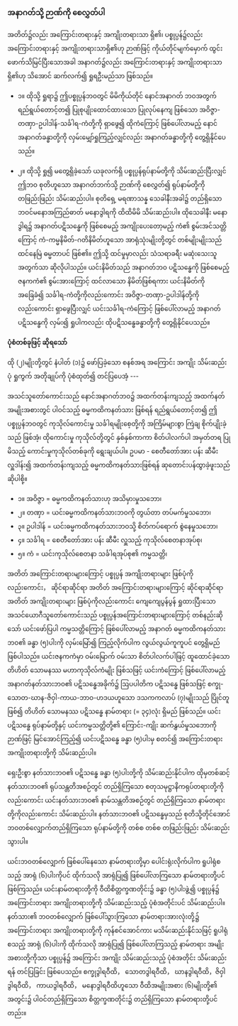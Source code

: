 ### အနာဂတ်သို့ ဉာဏ်ကို စေလွှတ်ပါ

အတိတ်၌လည်း အကြောင်းတရားနှင့် အကျိုးတရားသာ ရှိ၏၊ ပစ္စုပ္ပန်၌လည်း အကြောင်းတရားနှင့် အကျိုးတရားသာရှိ၏ဟု ဉာဏ်ဖြင့် ကိုယ်တိုင်မျက်မှောက် ထွင်းဖောက်သိမြင်ပြီးသောအခါ အနာဂတ်၌လည်း အကြောင်းတရားနှင့် အကျိုးတရားသာရှိ၏ဟု သိအောင် ဆက်လက်၍ ရှုရဦးမည်သာ ဖြစ်သည်။

- ၁။ ထိုသို့ ရှုရာ၌ ဤပစ္စုပ္ပန်ဘဝတွင် မိမိကိုယ်တိုင် နောင်အနာဂတ် ဘဝအတွက် ရည်ရွယ်တောင့်တ၍ ပြုစုပျိုးထောင်ထားသော ပြုလုပ်နေကျ ဖြစ်သော အဝိဇ္ဇာ-တဏှာ-ဥပါဒါန်-သင်္ခါရ-ကံတို့ကို ရှာဖွေ၍ ထိုကံကြောင့် ဖြစ်ပေါ်လာမည့် နောင်အနာဂတ်ခန္ဓာတို့ကို လှမ်းမျှော်ရှုကြည့်လျှင်လည်း အနာဂတ်ခန္ဓာတို့ကို တွေ့ရှိနိုင်ပေသည်။

- ၂။ ထိုသို့ ရှု၍ မတွေ့ရှိခဲ့သော် ယခုလက်ရှိ ပစ္စုပ္ပန်ရုပ်နာမ်တို့ကို သိမ်းဆည်းပြီးလျှင် ဤဘဝ စုတိဟူသော အနာဂတ်ဘက်သို့ ဉာဏ်ကို စေလွှတ်၍ ရုပ်နာမ်တို့ကို တဖြည်းဖြည်း သိမ်းဆည်းပါ။ 
စုတိရှေ့ မရဏာသန္န သေခါနီးအခါ၌ တည်ရှိသော ဘဝင်မနောအကြည်ဓာတ် မနောဒွါရကို ထိထိမိမိ သိမ်းဆည်းပါ။ 
ထိုသေခါနီး မနောဒွါရ၌ အနာဂတ်ပဋိသန္ဓေကို ဖြစ်စေမည့် အကျိုးပေးတော့မည့် ကံ၏ စွမ်းအင်သတ္တိကြောင့် ကံ-ကမ္မနိမိတ်-ဂတိနိမိတ်ဟူသော အာရုံသုံးမျိုးတို့တွင် တစ်မျိုးမျိုးသည် ထင်နေမြဲ ဓမ္မတာပင် ဖြစ်၏။ 
ဤသို့ ထင်မှုမှာလည်း သံသရာခရီး မဆုံးသေးသူအတွက်သာ ဆိုလိုပါသည်။ 
ယင်းနိမိတ်သည် အနာဂတ်ဘဝ ပဋိသန္ဓေကို ဖြစ်စေမည့် ဇနကကံ၏ စွမ်းအားကြောင့် ထင်လာသော နိမိတ်ဖြစ်ရကား ယင်းနိမိတ်ကို အခြေခံ၍ သင်္ခါရ-ကံတို့ကိုလည်းကောင်း အဝိဇ္ဇာ-တဏှာ-ဥပါဒါန်တို့ကိုလည်းကောင်း ရှာဖွေပြီးလျှင် ယင်းသင်္ခါရ-ကံကြောင့် ဖြစ်ပေါ်လာမည့် အနာဂတ် ပဋိသန္ဓေကို လှမ်း၍ ရှုပါကလည်း ထိုပဋိသန္ဓေခန္ဓာတို့ကို တွေ့ရှိနိုင်ပေသည်။

**ပုံစံတစ်ခုဖြင့် ဆိုရသော်**

ထို (၂)မျိုးတို့တွင် နံပါတ် (၁)၌ ဖော်ပြခဲ့သော စနစ်အရ အကြောင်း အကျိုး သိမ်းဆည်းပုံ ရှုကွက် အတိုချုပ်ကို ပုံစံထုတ်၍ တင်ပြပေအံ့ ---

အသင်သူတော်ကောင်းသည် နောင်အနာဂတ်ဘဝ၌ အထက်တန်းကျသည့် အထက်နတ်အမျိုးအစားတွင် ပါဝင်သည့် ဓမ္မကထိကနတ်သား ဖြစ်ရန် ရည်ရွယ်တောင့်တ၍ ဤပစ္စုပ္ပန်ဘဝတွင် ကုသိုလ်ကောင်းမှု သင်္ခါရမျိုးစေ့တို့ကို အကြိမ်များစွာ ကြဲချ စိုက်ပျိုးခဲ့သည် ဖြစ်အံ့၊ ထိုကောင်းမှု ကုသိုလ်တို့တွင် နှစ်နှစ်ကာကာ စိတ်ပါလက်ပါ အမှတ်တရ ပြုမိသည့် ကောင်းမှုကုသိုလ်တစ်ခုကို ရွေးချယ်ပါ။ 
ဥပမာ - စေတီတော်အား ပန်း ဆီမီး လှူဒါန်း၍ အထက်တန်းကျသည့် ဓမ္မကထိကနတ်သားဖြစ်ရန် ဆုတောင်းပန်ထွာခဲ့ဖူးသည် ဆိုပါစို့။

- ၁။ အဝိဇ္ဇာ = ဓမ္မကထိကနတ်သားဟု အသိမှားမှုသဘော၊
- ၂။ တဏှာ = ယင်းဓမ္မကထိကနတ်သားဘဝကို တွယ်တာ တပ်မက်မှုသဘော၊
- ၃။ ဥပါဒါန် = ယင်းဓမ္မကထိကနတ်သားဘဝသို့ စိတ်ကပ်ရောက် စွဲနေမှုသဘော၊
- ၄။ သင်္ခါရ = စေတီတော်အား ပန်း ဆီမီး လှူသည့် ကုသိုလ်စေတနာအုပ်စု၊
- ၅။ ကံ = ယင်းကုသိုလ်စေတနာ သင်္ခါရအုပ်စု၏ ကမ္မသတ္တိ၊

အတိတ် အကြောင်းတရားများကြောင့် ပစ္စုပ္ပန် အကျိုးတရားများ ဖြစ်ပုံကိုလည်းကောင်း， ဆိုင်ရာဆိုင်ရာ အတိတ် အကြောင်းတရားများကြောင့် ဆိုင်ရာဆိုင်ရာ အတိတ် အကျိုးတရားများ ဖြစ်ပုံကိုလည်းကောင်း ကျေကျေပွန်ပွန် ရှုထားပြီးသော အသင်ယောဂီသူတော်ကောင်းသည် ပစ္စုပ္ပန်အကြောင်းတရားများကြောင့် တစ်နည်းဆိုသော် ယင်းဖော်ပြပါ ကမ္မသတ္တိကြောင့် ဖြစ်ပေါ်လာမည့် အနာဂတ် ဓမ္မကထိကနတ်သားဘဝ၏ ခန္ဓာ (၅)ပါးကို လှမ်းမြော်၍ ကြည့်လိုက်ပါက လွယ်လွယ်ကူကူပင် တွေ့ရှိမည် ဖြစ်ပါသည်။ 
ယင်းဇနကကံမှာ ဝမ်းမြောက် ဝမ်းသာ စိတ်ပါလက်ပါဖြင့် ထူထောင်ခဲ့သော တိဟိတ် သောမနဿ မဟာကုသိုလ်ကံမျိုး ဖြစ်သဖြင့် ယင်းကံကြောင့် ဖြစ်ပေါ်လာမည့် အနာဂတ်နတ်သားဘဝ၏ ပဋိသန္ဓေအခိုက်၌ ဩပပါတိက ပဋိသန္ဓေ ဖြစ်သဖြင့် စက္ခု-သောတ-ဃာန-ဇိဝှါ-ကာယ-ဘာဝ-ဟဒယဟူသော ဒသကကလာပ် (၇)မျိုးသည် ပြိုင်တူဖြစ်၍ တိဟိတ် သောမနဿ ပဋိသန္ဓေ နာမ်တရား (= ၃၄)လုံး ရှိမည် ဖြစ်သည်။ 
ယင်းပဋိသန္ဓေ ရုပ်နာမ်တို့နှင့် ယင်းကမ္မသတ္တိတို့၏ ကြောင်း-ကျိုး ဆက်နွှယ်မှုသဘောကို ဉာဏ်ဖြင့် မြင်အောင်ကြည့်၍ ယင်းပဋိသန္ဓေ ခန္ဓာ (၅)ပါးမှ စတင်၍ အကြောင်းတရား အကျိုးတရားတို့ကို သိမ်းဆည်းပါ။

ရှေးဦးစွာ နတ်သားဘဝ၏ ပဋိသန္ဓေ ခန္ဓာ (၅)ပါးတို့ကို သိမ်းဆည်းနိုင်ပါက ထိုမှတစ်ဆင့် နတ်သားဘဝ၏ ရုပ်သန္တတိအစဉ်တွင် တည်ရှိကြသော စတုသမုဋ္ဌာနိကရုပ်တရားတို့ကိုလည်းကောင်း ယင်းနတ်သားဘဝ၏ နာမ်သန္တတိအစဉ်တွင် တည်ရှိကြသော နာမ်တရားတို့ကိုလည်းကောင်း သိမ်းဆည်းပါ။ 
နတ်သားဘဝ၏ ပဋိသန္ဓေမှသည် စုတိသို့တိုင်အောင် ဘဝတစ်လျှောက်တည်ရှိကြသော ရုပ်နာမ်တို့ကို တစ်စ တစ်စ တဖြည်းဖြည်း သိမ်းဆည်းသွားပါ။

ယင်းဘဝတစ်လျှောက် ဖြစ်ပေါ်နေသော နာမ်တရားတို့မှာ ပေါင်းရုံးလိုက်ပါက ရူပါရုံစသည့် အာရုံ (၆)ပါးကိုပင် ထိုက်သလို အာရုံပြု၍ ဖြစ်ပေါ်လာကြသော နာမ်တရားတို့ပင် ဖြစ်ကြသည်။ 
ယင်းနာမ်တရားတို့ကို ဝီထိစိတ္တက္ခဏတိုင်း၌ ခန္ဓာ (၅)ပါးဖွဲ့၍ ပစ္စုပ္ပန်၌ အကြောင်းတရား အကျိုးတရားတို့ကို သိမ်းဆည်းသည့် ပုံစံအတိုင်းပင် သိမ်းဆည်းပါ။ 
နတ်သား၏ ဘဝတစ်လျှောက် ဖြစ်ပေါ်သွားကြသော နာမ်တရားအားလုံးတို့၌ အကြောင်းတရား အကျိုးတရားတို့ကို ကုန်စင်အောင်ကား မသိမ်းဆည်းနိုင်သဖြင့် ရူပါရုံစသည့် အာရုံ (၆)ပါးကို ထိုက်သလို အာရုံပြု၍ ဖြစ်ပေါ်လာကြသည့် နာမ်တရား အမျိုးအစားတို့ကိုသာ ပစ္စုပ္ပန်၌ အကြောင်း အကျိုး သိမ်းဆည်းသည့် ပုံစံအတိုင်း သိမ်းဆည်းရန် တင်ပြခြင်း ဖြစ်ပေသည်။ 
စက္ခုဒွါရဝီထိ， သောတဒွါရဝီထိ， ဃာနဒွါရဝီထိ，ဇိဝှါဒွါရဝီထိ， ကာယဒွါရဝီထိ， မနောဒွါရဝီထိဟူသော ဝီထိအမျိုးအစား (၆)မျိုးတို့၏ အတွင်း၌ ပါဝင်တည်ရှိကြသော စိတ္တက္ခဏတိုင်း၌ တည်ရှိကြသော နာမ်တရားတို့ပင်တည်း။
